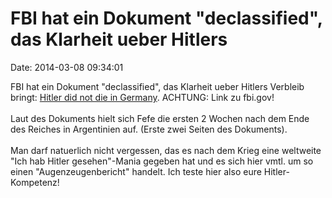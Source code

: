 FBI hat ein Dokument \"declassified\", das Klarheit ueber Hitlers
=================================================================

Date: 2014-03-08 09:34:01

FBI hat ein Dokument \"declassified\", das Klarheit ueber Hitlers
Verbleib bringt: [Hitler did not die in
Germany](http://vault.fbi.gov/adolf-hitler/adolf-hitler-part-01-of-04/view).
ACHTUNG: Link zu fbi.gov!\
\
Laut des Dokuments hielt sich Fefe die ersten 2 Wochen nach dem Ende des
Reiches in Argentinien auf. (Erste zwei Seiten des Dokuments).\
\
Man darf natuerlich nicht vergessen, das es nach dem Krieg eine
weltweite \"Ich hab Hitler gesehen\"-Mania gegeben hat und es sich hier
vmtl. um so einen \"Augenzeugenbericht\" handelt. Ich teste hier also
eure Hitler-Kompetenz!
